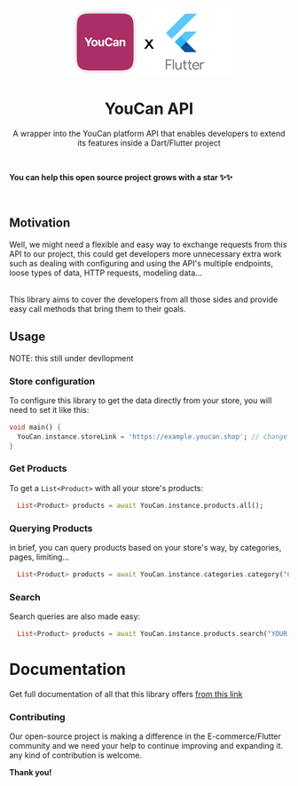 <br>
<p align='center' >
<img src="docs/assets/banner-logo.png" width='300px'/>
<h1 align='center'>YouCan API </h1>
</p>

<p align='center'>A wrapper into the YouCan platform API that enables developers to extend its features inside a Dart/Flutter project</p>
<br>

**You can help this open source project grows with a star ✨✨**

<br>

## Motivation

Well, we might need a flexible and easy way to exchange requests from this API to our project, this could get developers more unnecessary extra work such as dealing with configuring and using the API's multiple endpoints, loose types of data, HTTP requests, modeling data...
<br>
<br>

This library aims to cover the developers from all those sides and provide easy call methods that bring them to their goals.

## Usage

NOTE: this still under devllopment

### Store configuration

To configure this library to get the data directly from your store, you will need to set it like this:

```dart
void main() {
  YouCan.instance.storeLink = 'https://example.youcan.shop'; // change it with your store's link
}
```


### Get Products

To get a `List<Product>` with all your store's products:

```dart
  List<Product> products = await YouCan.instance.products.all();
```

### Querying Products

in brief, you can query products based on your store's way, by categories, pages, limiting...

```dart
  List<Product> products = await YouCan.instance.categories.category("Category id").products.pagination(2).limit(15).all();
```

### Search

Search queries are also made easy:

```dart
  List<Product> products = await YouCan.instance.products.search("YOUR SEARCH TEXT").limit(1).all();
```

# Documentation

Get full documentation of all that this library offers <a href="https://anasfik.github.io/Youcan_Flutter_SDK/usage">from this link </a>

### Contributing

Our open-source project is making a difference in the E-commerce/Flutter community and we need your help to continue improving and expanding it. any kind of contribution is welcome.

**Thank you!**
